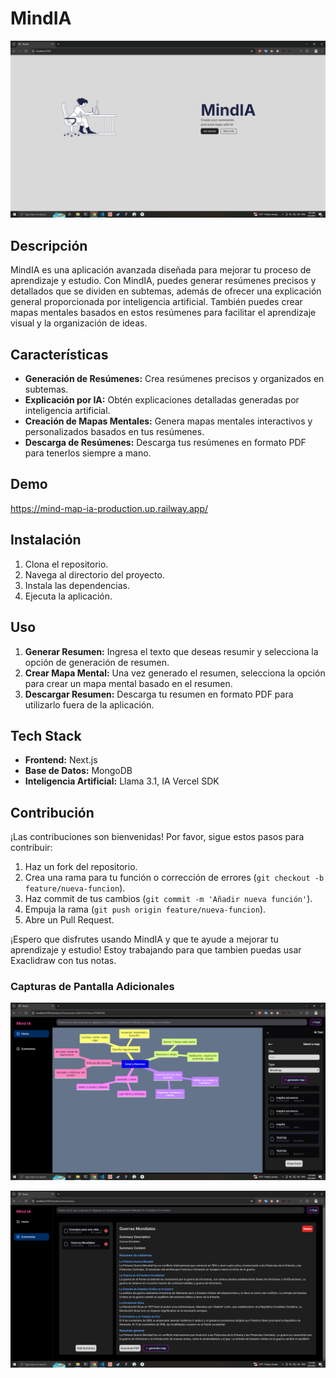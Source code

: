 # MindIA

![MindIA Logo](https://github.com/MayderC/mind-map-ia/blob/main/home.png?raw=true)

## Descripción

MindIA es una aplicación avanzada diseñada para mejorar tu proceso de aprendizaje y estudio. Con MindIA, puedes generar resúmenes precisos y detallados que se dividen en subtemas, además de ofrecer una explicación general proporcionada por inteligencia artificial. También puedes crear mapas mentales basados en estos resúmenes para facilitar el aprendizaje visual y la organización de ideas.

## Características

- **Generación de Resúmenes:** Crea resúmenes precisos y organizados en subtemas.
- **Explicación por IA:** Obtén explicaciones detalladas generadas por inteligencia artificial.
- **Creación de Mapas Mentales:** Genera mapas mentales interactivos y personalizados basados en tus resúmenes.
- **Descarga de Resúmenes:** Descarga tus resúmenes en formato PDF para tenerlos siempre a mano.

## Demo
https://mind-map-ia-production.up.railway.app/


## Instalación

1. Clona el repositorio.
2. Navega al directorio del proyecto.
3. Instala las dependencias.
4. Ejecuta la aplicación.

## Uso

1. **Generar Resumen:** Ingresa el texto que deseas resumir y selecciona la opción de generación de resumen.
2. **Crear Mapa Mental:** Una vez generado el resumen, selecciona la opción para crear un mapa mental basado en el resumen.
3. **Descargar Resumen:** Descarga tu resumen en formato PDF para utilizarlo fuera de la aplicación.

## Tech Stack

- **Frontend:** Next.js
- **Base de Datos:** MongoDB
- **Inteligencia Artificial:** Llama 3.1, IA Vercel SDK

## Contribución

¡Las contribuciones son bienvenidas! Por favor, sigue estos pasos para contribuir:

1. Haz un fork del repositorio.
2. Crea una rama para tu función o corrección de errores (`git checkout -b feature/nueva-funcion`).
3. Haz commit de tus cambios (`git commit -m 'Añadir nueva función'`).
4. Empuja la rama (`git push origin feature/nueva-funcion`).
5. Abre un Pull Request.


¡Espero que disfrutes usando MindIA y que te ayude a mejorar tu aprendizaje y estudio! 
Estoy trabajando para que tambien puedas usar Exaclidraw con tus notas.

### Capturas de Pantalla Adicionales

![Screenshot](https://github.com/MayderC/mind-map-ia/blob/main/map.png?raw=true)

![Screenshot](https://github.com/MayderC/mind-map-ia/blob/main/summary.png?raw=true)